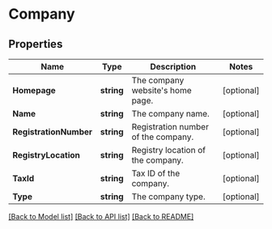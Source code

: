 # Company

## Properties

Name | Type | Description | Notes
------------ | ------------- | ------------- | -------------
**Homepage** | **string** | The company website&#39;s home page. | [optional] 
**Name** | **string** | The company name. | [optional] 
**RegistrationNumber** | **string** | Registration number of the company. | [optional] 
**RegistryLocation** | **string** | Registry location of the company. | [optional] 
**TaxId** | **string** | Tax ID of the company. | [optional] 
**Type** | **string** | The company type. | [optional] 

[[Back to Model list]](../README.md#documentation-for-models) [[Back to API list]](../README.md#documentation-for-api-endpoints) [[Back to README]](../README.md)


